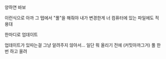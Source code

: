 양하연 바보

이런식으로 아까 그 탭에서 "풀"을 해줘야 내가 변경한게 너 컴퓨터에 있는 파일에도 적용대

한마디로 업데이트

업데이트가 있따는걸 그냥 알려주지 않아서... 일단 뭐 올리기 전에 (커밋아까그거) 풀 한 번 하고 올려
